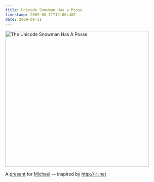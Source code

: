```yaml
---
title: Unicode Snowman Has a Posse
timestamp: 2009-08-11T12:06:40Z
date: 2009-08-11
---
```


<a href="http://www.flickr.com/photos/psd/3810496241/" title="The Unicode Snowman Has A Posse by psd, on Flickr"><img src="http://farm3.static.flickr.com/2422/3810496241_a726bfd804.jpg" width="453" height="429" alt="The Unicode Snowman Has A Posse" /></a><p>A <a href="http://twitpic.com/dhp4a">present</a> for <a href="http://twitter.com/mahemoff/status/3227987971">Michael</a> — inspired by <a href="http://☃.net/">http://☃.net</a></p>